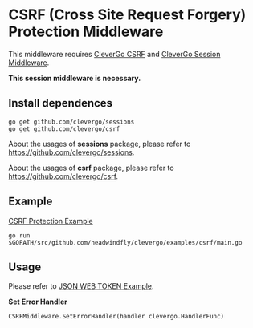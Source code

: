# CSRF (Cross Site Request Forgery) Protection Middleware
This middleware requires [CleverGo CSRF](https://github.com/clevergo/csrf) and 
[CleverGo Session Middleware](https://github.com/clevergo/middlewares/session).

**This session middleware is necessary.**

## Install dependences
```
go get github.com/clevergo/sessions
go get github.com/clevergo/csrf
```
About the usages of **sessions** package, please refer to https://github.com/clevergo/sessions.

About the usages of **csrf** package, please refer to https://github.com/clevergo/csrf.

## Example
[CSRF Protection Example](https://github.com/headwindfly/clevergo/examples/csrf/main.go)
```
go run $GOPATH/src/github.com/headwindfly/clevergo/examples/csrf/main.go
```

## Usage
Please refer to [JSON WEB TOKEN Example](/examples/csrf/main.go).

**Set Error Handler**
```
CSRFMiddleware.SetErrorHandler(handler clevergo.HandlerFunc)
```